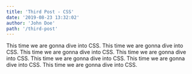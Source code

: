 ```yaml
---
title: 'Third Post - CSS'
date: '2019-08-23 13:32:02'
author: 'John Doe'
path: '/third-post'
---
```


This time we are gonna dive into CSS. This time we are gonna dive into CSS. This time we are gonna dive into CSS. This time we are gonna dive into CSS. This time we are gonna dive into CSS. This time we are gonna dive into CSS. This time we are gonna dive into CSS. 